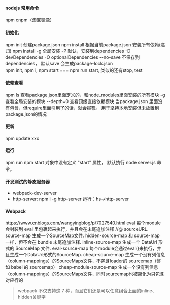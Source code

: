 #### nodejs 常用命令
npm cnpm（淘宝镜像）

#### 初始化
npm init 创建package.json
npm install 根据当前package.json 安装所有依赖(递归)
npm install 
    -g 全局安装
    -P 默认，安装到dependencies
    -D devDependencies
    -O optionalDependencies
    --no-save 不保存到dependencies， 默认save
会生成package-lock.json    
npm init, npm i,
npm start === npm run start, 类似的还有stop, test
#### 依赖查看
npm ls 查看package.json里面定义的，和node_modules里面安装的所有模块
     -g 查看全局安装的模块
     --depth=0 查看顶级直接依赖模块
    当package.json 里面没有包含，但require里面引用了的话，就会报警。
用于坚持本地安装但未放置到package.json的情况
#### 更新
npm update xxx
#### 运行
npm run
npm start 对象中没有定义 "start" 属性， 默认执行 node server.js 命令。
#### 开发测试的静态服务器
- webpack-dev-server
- http-server: 
    npm i -g http-server
    运行：hs->http-server
#### Webpack
https://www.cnblogs.com/wangyingblog/p/7027540.html
eval	每个module会封装到 eval 里包裹起来执行，并且会在末尾追加注释 //@ sourceURL.
source-map	生成一个SourceMap文件.
hidden-source-map	和 source-map 一样，但不会在 bundle 末尾追加注释.
inline-source-map	生成一个 DataUrl 形式的 SourceMap 文件.
eval-source-map	每个module会通过eval()来执行，并且生成一个DataUrl形式的SourceMap.
cheap-source-map	生成一个没有列信息（column-mappings）的SourceMaps文件，不包含loader的 sourcemap（譬如 babel 的 sourcemap）
cheap-module-source-map	生成一个没有列信息（column-mappings）的SourceMaps文件，同时sourcemap也被简化为只包含对应行的
>webpack 不仅支持这 7 种，而且它们还是可以任意组合上面的inline、hidden关键字